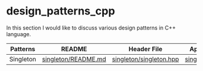 # design_patterns_cpp
In this section I would like to discuss various design patterns in C++ language.

| Patterns | README | Header File | Applications |
|-------- | -------- | --------- | ---------- |
| Singleton | [singleton/README.md](https://github.com/midhunlohi/design_patterns_cpp/blob/master/singleton/README.md) | [singleton/singleton.hpp](https://github.com/midhunlohi/design_patterns_cpp/blob/master/singleton/singleton.hpp) | [singleton/logger](https://github.com/midhunlohi/design_patterns_cpp/tree/master/singleton/logger) |

